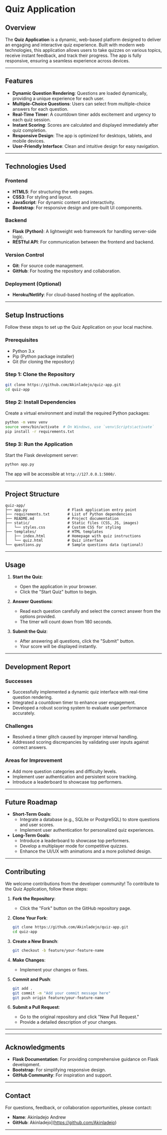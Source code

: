 # **Quiz Application**

## **Overview**
The **Quiz Application** is a dynamic, web-based platform designed to deliver an engaging and interactive quiz experience. Built with modern web technologies, this application allows users to take quizzes on various topics, receive instant feedback, and track their progress. The app is fully responsive, ensuring a seamless experience across devices.

---

## **Features**
- **Dynamic Question Rendering**: Questions are loaded dynamically, providing a unique experience for each user.
- **Multiple-Choice Questions**: Users can select from multiple-choice answers for each question.
- **Real-Time Timer**: A countdown timer adds excitement and urgency to each quiz session.
- **Instant Scoring**: Scores are calculated and displayed immediately after quiz completion.
- **Responsive Design**: The app is optimized for desktops, tablets, and mobile devices.
- **User-Friendly Interface**: Clean and intuitive design for easy navigation.

---

## **Technologies Used**
### **Frontend**
- **HTML5**: For structuring the web pages.
- **CSS3**: For styling and layout.
- **JavaScript**: For dynamic content and interactivity.
- **Bootstrap**: For responsive design and pre-built UI components.

### **Backend**
- **Flask (Python)**: A lightweight web framework for handling server-side logic.
- **RESTful API**: For communication between the frontend and backend.

### **Version Control**
- **Git**: For source code management.
- **GitHub**: For hosting the repository and collaboration.

### **Deployment** (Optional)
- **Heroku/Netlify**: For cloud-based hosting of the application.

---

## **Setup Instructions**
Follow these steps to set up the Quiz Application on your local machine.

### **Prerequisites**
- Python 3.x
- Pip (Python package installer)
- Git (for cloning the repository)

### **Step 1: Clone the Repository**
```bash
git clone https://github.com/Akinladejo/quiz-app.git
cd quiz-app
```

### **Step 2: Install Dependencies**
Create a virtual environment and install the required Python packages:
```bash
python -m venv venv
source venv/bin/activate  # On Windows, use `venv\Scripts\activate`
pip install -r requirements.txt
```

### **Step 3: Run the Application**
Start the Flask development server:
```bash
python app.py
```
The app will be accessible at `http://127.0.0.1:5000/`.

---

## **Project Structure**
```
quiz-app/
├── app.py                  # Flask application entry point
├── requirements.txt        # List of Python dependencies
├── README.md               # Project documentation
├── static/                 # Static files (CSS, JS, images)
│   └── styles.css          # Custom CSS for styling
├── templates/              # HTML templates
│   ├── index.html          # Homepage with quiz instructions
│   └── quiz.html           # Quiz interface
└── questions.py            # Sample questions data (optional)
```

---

## **Usage**
1. **Start the Quiz**:
   - Open the application in your browser.
   - Click the "Start Quiz" button to begin.

2. **Answer Questions**:
   - Read each question carefully and select the correct answer from the options provided.
   - The timer will count down from 180 seconds.

3. **Submit the Quiz**:
   - After answering all questions, click the "Submit" button.
   - Your score will be displayed instantly.

---

## **Development Report**
### **Successes**
- Successfully implemented a dynamic quiz interface with real-time question rendering.
- Integrated a countdown timer to enhance user engagement.
- Developed a robust scoring system to evaluate user performance accurately.

### **Challenges**
- Resolved a timer glitch caused by improper interval handling.
- Addressed scoring discrepancies by validating user inputs against correct answers.

### **Areas for Improvement**
- Add more question categories and difficulty levels.
- Implement user authentication and persistent score tracking.
- Introduce a leaderboard to showcase top performers.

---

## **Future Roadmap**
- **Short-Term Goals**:
  - Integrate a database (e.g., SQLite or PostgreSQL) to store questions and user scores.
  - Implement user authentication for personalized quiz experiences.
- **Long-Term Goals**:
  - Introduce a leaderboard to showcase top performers.
  - Develop a multiplayer mode for competitive quizzes.
  - Enhance the UI/UX with animations and a more polished design.

---

## **Contributing**
We welcome contributions from the developer community! To contribute to the Quiz Application, follow these steps:

1. **Fork the Repository**:
   - Click the "Fork" button on the GitHub repository page.

2. **Clone Your Fork**:
   ```bash
   git clone https://github.com/Akinladejo/quiz-app.git
   cd quiz-app
   ```

3. **Create a New Branch**:
   ```bash
   git checkout -b feature/your-feature-name
   ```

4. **Make Changes**:
   - Implement your changes or fixes.

5. **Commit and Push**:
   ```bash
   git add .
   git commit -m "Add your commit message here"
   git push origin feature/your-feature-name
   ```

6. **Submit a Pull Request**:
   - Go to the original repository and click "New Pull Request."
   - Provide a detailed description of your changes.

---

---

## **Acknowledgments**
- **Flask Documentation**: For providing comprehensive guidance on Flask development.
- **Bootstrap**: For simplifying responsive design.
- **GitHub Community**: For inspiration and support.

---

## **Contact**
For questions, feedback, or collaboration opportunities, please contact:
- **Name**: Akinladejo Andrew
- **GitHub**: Akinladejo](https://github.com/Akinladejo)

---
